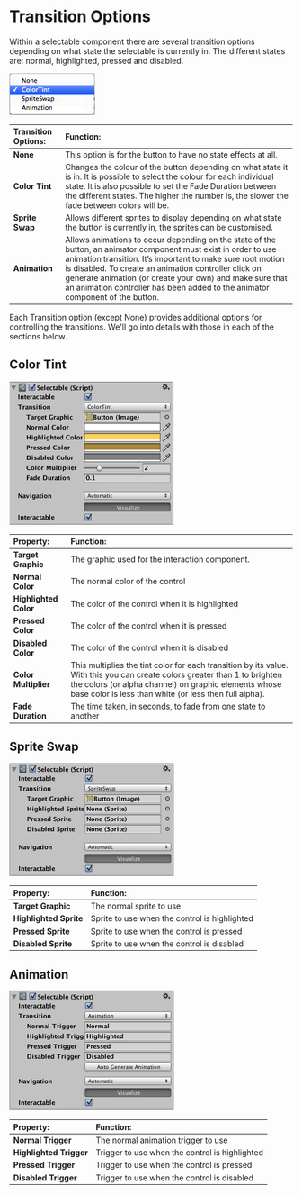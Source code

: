 # Transition Options

Within a selectable component there are several transition options depending on what state the selectable is currently
in. The different states are: normal, highlighted, pressed and disabled.

![](images/UI_SelectableTransition.png)

| **Transition Options:** | **Function:**                                                                                                                                                                                                                                                                                                                                                                      |
|:------------------------|:-----------------------------------------------------------------------------------------------------------------------------------------------------------------------------------------------------------------------------------------------------------------------------------------------------------------------------------------------------------------------------------|
| **None**                | This option is for the button to have no state effects at all.                                                                                                                                                                                                                                                                                                                     |
| **Color Tint**          | Changes the colour of the button depending on what state it is in. It is possible to select the colour for each individual state. It is also possible to set the Fade Duration between the different states. The higher the number is, the slower the fade between colors will be.                                                                                                 |
| **Sprite Swap**         | Allows different sprites to display depending on what state the button is currently in, the sprites can be customised.                                                                                                                                                                                                                                                             |
| **Animation**           | Allows animations to occur depending on the state of the button, an animator component must exist in order to use animation transition. It’s important to make sure root motion is disabled. To create an animation controller click on generate animation (or create your own) and make sure that an animation controller has been added to the animator component of the button. |

Each Transition option (except None) provides additional options for controlling the transitions. We'll go into details
with those in each of the sections below.

## Color Tint

![](images/UI_SelectableColorTint.png)

| **Property:**         | **Function:**                                                                                                                                                                                                                                |
|:----------------------|:---------------------------------------------------------------------------------------------------------------------------------------------------------------------------------------------------------------------------------------------|
| **Target Graphic**    | The graphic used for the interaction component.                                                                                                                                                                                              |
| **Normal Color**      | The normal color of the control                                                                                                                                                                                                              |
| **Highlighted Color** | The color of the control when it is highlighted                                                                                                                                                                                              |
| **Pressed Color**     | The color of the control when it is pressed                                                                                                                                                                                                  |
| **Disabled Color**    | The color of the control when it is disabled                                                                                                                                                                                                 |
| **Color Multiplier**  | This multiplies the tint color for each transition by its value. With this you can create colors greater than 1 to brighten the colors (or alpha channel) on graphic elements whose base color is less than white (or less then full alpha). |
| **Fade Duration**     | The time taken, in seconds,  to fade from one state to another                                                                                                                                                                               |

## Sprite Swap

![](images/UI_SelectableSpriteSwap.png)

| **Property:**          | **Function:**                                 |
|:-----------------------|:----------------------------------------------|
| **Target Graphic**     | The normal sprite to use                      |
| **Highlighted Sprite** | Sprite to use when the control is highlighted |
| **Pressed Sprite**     | Sprite to use when the control is pressed     |
| **Disabled Sprite**    | Sprite to use when the control is disabled    |

## Animation

![](images/UI_SelectableAnimation.png)

| **Property:**           | **Function:**                                  |
|:------------------------|:-----------------------------------------------|
| **Normal Trigger**      | The normal animation trigger to use            |
| **Highlighted Trigger** | Trigger to use when the control is highlighted |
| **Pressed Trigger**     | Trigger to use when the control is pressed     |
| **Disabled Trigger**    | Trigger to use when the control is disabled    |
